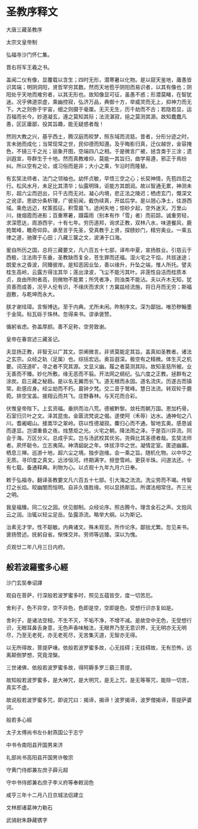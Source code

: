 # 圣教序释文

大唐三藏圣教序

太宗文皇帝制

弘福寺沙门怀仁集。

晋右将军王羲之书。

盖闻二仪有像，显覆载以含生；四时无形，潜寒暑以化物。是以窥天鉴地，庸愚皆识其端；明阴洞阳，贤哲罕穷其数。然而天地苞乎阴阳而易识者，以其有像也；阴阳处乎天地而难穷者，以其无形也。故知像显可征，虽愚不惑；形潜莫睹，在智犹迷。况乎佛道崇虚，乘幽控寂，弘济万品，典御十方，举威灵而无上，抑神力而无下。大之则弥于宇宙，细之则摄于毫厘。无灭无生，历千劫而不古；若隐若显，运百福而长今。妙道凝玄，遵之莫知其际；法流湛寂，挹之莫测其源。故知蠢蠢凡愚，区区庸鄙，投其旨趣，能无疑惑者哉！

然则大教之兴，基乎西土，腾汉庭而皎梦，照东域而流慈。昔者，分形分迹之时，言未驰而成化；当常现常之世，民仰德而知遵。及乎晦影归真，迁仪越世，金容掩色，不镜三千之光；丽象开图，空端四八之相。于是微言广被，拯含类于三涂；遗训遐宣，导群生于十地。然而真教难仰，莫能一其旨归，曲学易遵，邪正于焉纷纠。所以空有之论，或习俗而是非；大小之乘，乍沿时而隆替。

有玄奘法师者，法门之领袖也。幼怀贞敏，早悟三空之心；长契神情，先苞四忍之行。松风水月，未足比其清华；仙露明珠，讵能方其朗润。故以智通无累，神测未形，超六尘而迥出，只千古而无对。凝心内境，悲正法之陵迟；栖虑玄门，慨深文之讹谬。思欲分条析理，广彼前闻，截伪续真，开兹后学。是以翘心净土，往游西域。乘危远迈，杖策孤征。积雪晨飞，途闲失地；惊砂夕起，空外迷天。万里山川，拨烟霞而进影；百重寒暑，蹑霜雨（别本有作「雪」者）而前踪。诚重劳轻，求深愿达，周游西宇，十有七年。穷历道邦，询求正教，双林八水，味道餐风，鹿苑鹫峰，瞻奇仰异。承至言于先圣，受真教于上贤，探赜妙门，精穷奥业。一乘五律之道，驰骤于心田；八藏三箧之文，波涛于口海。

爰自所历之国，总将三藏要文，凡六百五十七部，译布中夏，宣扬胜业。引慈云于西极，注法雨于东垂，圣教缺而复全，苍生罪而还福。湿火宅之干焰，共拔迷途；朗爱水之昏波，同臻彼岸。是知恶因业坠，善以缘升，升坠之端，惟人所托。譬夫桂生高岭，云露方得泫其华；莲出渌波，飞尘不能污其叶。非莲性自洁而桂质本贞，良由所附者高，则微物不能累；所凭者净，则浊类不能沾。夫以卉木无知，犹资善而成善，况乎人伦有识，不缘庆而求庆！方冀兹经流施，将日月而无穷；斯福遐敷，与乾坤而永大。

朕才谢珪璋。言惭博达。至于内典。尤所未闲。昨制序文。深为鄙拙。唯恐秽翰墨于金简。标瓦砾于珠林。忽得来书。谬承褒赞。

循躬省虑。弥盖厚颜。善不足称，空劳致谢。

皇帝在春宫述三藏圣记。

夫显扬正教，非智无以广其文。崇阐微言。非贤莫能定其旨。盖真如圣教者。诸法之玄宗。众经之轨（足属）也。综括宏远。奥旨遐深。极空有之精微。体生灭之机要。词茂道旷。寻之者不究其源。文显义幽。履之者莫测其际。故知圣慈所被。业无善而不臻。妙化所敷。缘无恶而不翦。开法网之纲纪。弘六度之正教。拯群有之涂炭。启三藏之秘扃。是以名无翼而长飞。道无根而永固。道名流庆。历遂古而镇常。赴感应身。经尘劫而不朽。晨钟夕梵。交二音于鹫峰。慧日法流。转双轮于鹿菀。排空宝盖。接翔云而共飞。庄野春林。与天花而合彩。

伏惟皇帝陛下。上玄资福。垂拱而治八荒。德被黔黎。敛衽而朝万国。恩加朽骨。石室归贝叶之文。泽其昆虫。金匮流梵说之偈。遂使阿（禾辱）达水。通神旬之八川。耆阇崛山。接嵩华之翠岭。窃以性德凝寂。麋归心而不通。智地玄奥。感恳诚而遂显。岂谓重昏之夜。烛慧炬之光。火宅之朝。降法雨之泽。于是百川异流。同会于海。万区分义。总成乎实。岂与汤武校其优劣。尧舜比其圣德者哉。玄奘法师者。夙怀聪令。立志夷简。神清龆龀之年。体拔浮华之世。凝情定室。匿迹幽巖。栖息三禅。巡游十地，超六尘之境。独步迦维。会一乘之旨。随机化物。以中华之无质。寻印度之真文。远涉恒河。终期满字。频登雪岭。更获半珠。问道法还。十有七载。备通释典。利物为心。以贞观十九年九月六日奉。

敕于弘福寺。翻译圣教要文凡六百五十七部。引大海之法流。洗尘劳而不竭。传智灯之长焰。皎幽闇而恒明。自非久值胜缘。何以显扬斯旨。所谓法相常住。齐三光之明。

我皇福臻。同二仪之固。伏见御制。众经论序。照古腾今。理含金石之声。文抱风云之润。治辄以轻尘足岳。坠露添流。略举大纲。以为斯记。

治素无才学。性不聪敏。内典诸文。殊未观览。所作论序。鄙拙尤繁。忽见来书。褒扬赞述。抚躬自省。惭悚交并。劳师等远臻。深以为愧。

贞观廿二年八月三日内府。


## 般若波羅蜜多心經

沙门玄奘奉诏譯

观自在菩萨，行深般若波罗蜜多时，照见五蕴皆空，度一切苦厄。

舍利子，色不异空，空不异色，色即是空，空即是色，受想行识亦复如是。

舍利子，是诸法空相，不生不灭，不垢不净，不增不减。是故空中无色，无受想行识，无眼耳鼻舌身意，无色声香味触法，无眼界乃至无意识界，无无明亦无无明尽，乃至无老死，亦无老死尽，无苦集灭道，无智亦无得。

以无所得故，菩提萨埵。依般若波罗蜜多故，心无挂碍；无挂碍故，无有恐怖，远离颠倒梦想，究竟涅槃。

三世诸佛，依般若波罗蜜多故，得阿耨多罗三藐三菩提。

故知般若波罗蜜多，是大神咒，是大明咒，是无上咒，是无等等咒，能除一切苦，真实不虚。

故说般若波罗蜜多咒，即说咒曰：揭谛，揭谛！波罗揭谛，波罗僧揭谛，菩提萨婆诃。

般若多心經


太子太傅尚书左仆射燕国公于志宁

中书令南阳县开国男来济

礼部尚书高阳县开国男许敬宗

守黄门侍郎兼左庶子薛元超

守中书侍郎兼右庶子李义府等奉敕润色

咸亨三年十二月八日京城法侣建立

文林郎诸葛神力勒石

武骑尉朱静藏镌字